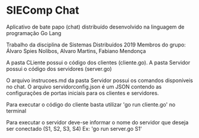 # SIEComp Chat

Aplicativo de bate papo (chat) distribuído desenvolvido na linguagem de programação Go Lang

Trabalho da disciplina de Sistemas Distribuídos 2019
Membros do grupo: Álvaro Spies Nolibos, Alvaro Martins, Fabiano Mendonça

A pasta CLiente possui o código dos clientes (cliente.go).
A pasta Servidor possui o código dos servidores (server.go)

O arquivo instrucoes.md da pasta Servidor possui os comandos disponíveis no chat.
O arquivo servidorconfig.json é um JSON contendo as configurações de portas iniciais para os clientes e servidores.

Para executar o código do cliente basta utilizar 'go run cliente.go' no terminal

Para executar o servidor deve-se informar o nome do servidor que deseja ser conectado (S1, S2, S3, S4) 
Ex:  'go run server.go S1'



